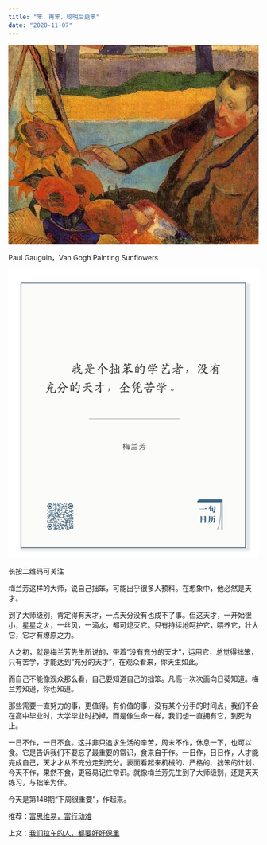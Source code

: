 ```yaml
---
title: "笨，再笨，聪明后更笨"
date: "2020-11-07"
---
```


![连岳文章](images/连岳文章picture-6.jpg)

Paul Gauguin，Van Gogh Painting Sunflowers

  

![连岳文章](images/连岳文章picture-7.jpg)

长按二维码可关注

  

梅兰芳这样的大师，说自己拙笨，可能出乎很多人预料。在想象中，他必然是天才。

  

到了大师级别，肯定得有天才，一点天分没有也成不了事。但这天才，一开始很小，星星之火，一丝风，一滴水，都可熄灭它。只有持续地呵护它，喂养它，壮大它，它才有燎原之力。

  

人之初，就是梅兰芳先生所说的，带着“没有充分的天才”，运用它，总觉得拙笨，只有苦学，才能达到“充分的天才”，在观众看来，你天生如此。

  

而自己不能像观众那么看，自己要知道自己的拙笨。凡高一次次画向日葵知道。梅兰芳知道，你也知道。

  

那些需要一直努力的事，更值得。有价值的事，没有某个分手的时间点，我们不会在高中毕业时，大学毕业时扔掉，而是像生命一样，我们想一直拥有它，到死为止。

  

一日不作，一日不食。这并非只追求生活的辛苦，周末不作，休息一下，也可以食。它是告诉我们不要忘了最重要的常识，食来自于作。一日作，日日作，人才能完成自己，天才才从不充分走到充分。表面看起来机械的、严格的、拙笨的计划，今天不作，果然不食，更容易记住常识。就像梅兰芳先生到了大师级别，还是天天练习，与拙笨为伴。

  

今天是第148期“下周很重要”，作起来。

  

推荐：[富思维易，富行动难](http://mp.weixin.qq.com/s?__biz=MjM5NDU0Mjk2MQ==&mid=2651631510&idx=1&sn=c44bbe842fb9821ae0a09e861f5f5780&chksm=bd7e2b888a09a29e575d44b843ec6d660381c7168504c8f98e16afcdb02e1634cdd86fce1cf9&scene=21#wechat_redirect)

上文：[我们拉车的人，都要好好保重](http://mp.weixin.qq.com/s?__biz=MjM5NDU0Mjk2MQ==&mid=2651658392&idx=1&sn=760c4b0dc1de8b88c2346db1f98fa210&chksm=bd7f9c868a0815905d378c5df0fa2932d78d01b3b10ed602f16664670218777499f64a713e7b&scene=21#wechat_redirect)
